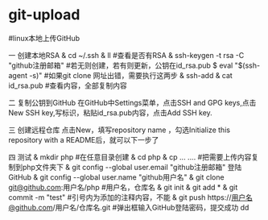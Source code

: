 # git-upload
#linux本地上传GitHub

一 创建本地RSA
& cd ~/.ssh
& ll #查看是否有RSA
& ssh-keygen -t rsa -C "github注册邮箱"  #若无则创建，若有则更新，公钥在id_rsa.pub
$ eval "$(ssh-agent -s)" #如果git clone 网址出错，需要执行这两步
& ssh-add
& cat id_rsa.pub   #查看内容，全部复制内容

二 复制公钥到GitHub
在GitHub中Settings菜单，点击SSH and GPG keys,点击New SSH key,写标识，粘贴id_rsa.pub内容，点击Add SSH key.

三 创建远程仓库
点击New，填写repository name ，勾选Initialize this repository with a README后，就可以下一步了

四 测试
& mkdir php   #在任意目录创建
& cd php
& cp   ... ....   #把需要上传内容复制到php文件夹下
& git config --global user.email "github注册邮箱"  登陆GitHub
& git config --global user.name "github用户名"
& git clone git@github.com:用户名/php   #用户名，仓库名
& git init
& git add *
& git commit -m "test"  #引号内为添加的注释内容，不能
& git push https://用户名@github.com/用户名/仓库名.git     #弹出框输入GitHub登陆密码，提交成功
dd
